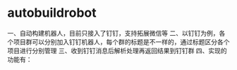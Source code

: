 # autobuildrobot
一、自动构建机器人，目前只接入了钉钉，支持拓展微信等
二、以钉钉为例，各个项目群可以分别加入钉钉机器人，每个群的标题是不一样的，通过标题区分各个项目进行分别管理
三、收到钉钉消息后解析处理再返回结果到钉钉群
四、实现的功能有：


